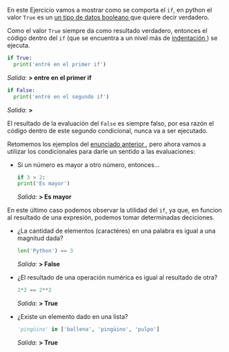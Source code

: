 En este Ejercicio vamos a mostrar como se comporta el `if`, en python el valor `True` es un <a href=https://es.wikipedia.org/wiki/Tipo_de_dato_l%C3%B3gico > un tipo de datos booleano </a>que quiere decir verdadero.

Como el valor `True` siempre da como resultado verdadero, entonces el código dentro del `if` (que se encuentra a un nivel más de <a href=https://es.wikipedia.org/wiki/Indentaci%C3%B3n> indentación </a>) se ejecuta.

``` python
if True:
  print('entré en el primer if')
```
_Salida:_
**> entre en el primer if**

``` python
if False:
  print('entré en el segundo if')
```
_Salida:_
**>**


El resultado de la evaluación del `False` es siempre falso, por esa razón el código dentro de este segundo condicional, nunca va a ser ejecutado.

Retomemos los ejemplos del <a href=#/guides/dh-mumuki/mumuki-guia-python-python-ds-condicionales/exercises/4 >enunciado anterior </a>, pero ahora vamos a utilizar los condicionales para darle un sentido a las evaluaciones:

  * Si un número es mayor a otro número, entonces...
      
      ``` python
    if 3 > 2:
      print('Es mayor')
      
    ```
    _Salida:_
**> Es mayor**

En este último caso podemos observar la utilidad del `if`, ya que, en funcion al resultado de una expresión, podemos tomar determinadas deciciones.

  * ¿La cantidad de elementos (caractéres) en una palabra es igual a una magnitud dada?
      
      ``` python
    len('Python') == 3
    ```
    _Salida:_
**> False**

  * ¿El resultado de una operación numérica es igual al resultado de otra?
      
      ``` python
    2*2 == 2**2
    ```
    _Salida:_
**> True**

  * ¿Existe un elemento dado en una lista?
      
      ``` python
    'pingüino' in ['ballena', 'pingüino', 'pulpo']
    ```
    _Salida:_
**> True**



